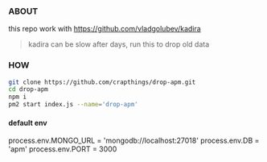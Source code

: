 ### ABOUT

this repo work with
https://github.com/vladgolubev/kadira

> kadira can be slow after days, run this to drop old data

### HOW

```bash
git clone https://github.com/crapthings/drop-apm.git
cd drop-apm
npm i
pm2 start index.js --name='drop-apm'
```

#### default env

process.env.MONGO_URL = 'mongodb://localhost:27018'
process.env.DB = 'apm'
process.env.PORT = 3000
